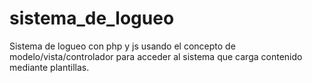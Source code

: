 # sistema_de_logueo
Sistema de logueo con php y js usando el concepto de modelo/vista/controlador para acceder al sistema que carga contenido mediante plantillas. 
